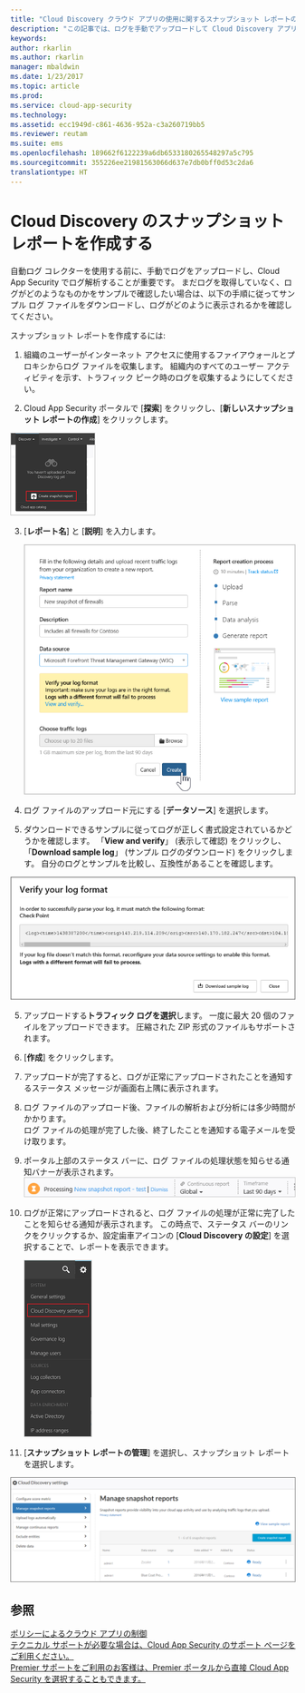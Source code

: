 ```yaml
---
title: "Cloud Discovery クラウド アプリの使用に関するスナップショット レポートの作成 | Microsoft ドキュメント"
description: "この記事では、ログを手動でアップロードして Cloud Discovery アプリのスナップショット レポートを作成する方法について説明します。"
keywords: 
author: rkarlin
ms.author: rkarlin
manager: mbaldwin
ms.date: 1/23/2017
ms.topic: article
ms.prod: 
ms.service: cloud-app-security
ms.technology: 
ms.assetid: ecc1949d-c861-4636-952a-c3a260719bb5
ms.reviewer: reutam
ms.suite: ems
ms.openlocfilehash: 189662f6122239a6db6533180265548297a5c795
ms.sourcegitcommit: 355226ee21981563066d637e7db0bff0d53c2da6
translationtype: HT
---
```

# <a name="create-snapshot-cloud-discovery-reports"></a>Cloud Discovery のスナップショット レポートを作成する
自動ログ コレクターを使用する前に、手動でログをアップロードし、Cloud App Security でログ解析することが重要です。
まだログを取得していなく、ログがどのようなものかをサンプルで確認したい場合は、以下の手順に従ってサンプル ログ ファイルをダウンロードし、ログがどのように表示されるかを確認してください。


スナップショット レポートを作成するには:
  
1.  組織のユーザーがインターネット アクセスに使用するファイアウォールとプロキシからログ ファイルを収集します。 組織内のすべてのユーザー アクティビティを示す、トラフィック ピーク時のログを収集するようにしてください。  
  
2.  Cloud App Security ポータルで [**探索**] をクリックし、[**新しいスナップショット レポートの作成**] をクリックします。  
  
   ![新しいスナップショット レポートを作成する](./media/create-new-snapshot-report.png)
     
3.  [**レポート名**] と [**説明**] を入力します。
  
     ![新しいスナップショット レポート](./media/new-snapshot-report.png) 

4.  ログ ファイルのアップロード元にする [**データソース**] を選択します。  
  
5. ダウンロードできるサンプルに従ってログが正しく書式設定されているかどうかを確認します。 「**View and verify**」 (表示して確認) をクリックし、「**Download sample log**」 (サンプル ログのダウンロード) をクリックします。 自分のログとサンプルを比較し、互換性があることを確認します。 

 ![ログの書式を確認する](./media/cloud-discovery-snapshot-verify.png)  

5.  アップロードする**トラフィック ログを選択**します。 一度に最大 20 個のファイルをアップロードできます。 圧縮された ZIP 形式のファイルもサポートされます。  
  
6.  [**作成**] をクリックします。  

7.  アップロードが完了すると、ログが正常にアップロードされたことを通知するステータス メッセージが画面右上隅に表示されます。  
  
8.  ログ ファイルのアップロード後、ファイルの解析および分析には多少時間がかかります。  
ログ ファイルの処理が完了した後、終了したことを通知する電子メールを受け取ります。 
  
9. ポータル上部のステータス バーに、ログ ファイルの処理状態を知らせる通知バナーが表示されます。  
![ログ ファイル メニュー バーの処理](./media/processing-log-file-menu-bar.png) 
   
10. ログが正常にアップロードされると、ログ ファイルの処理が正常に完了したことを知らせる通知が表示されます。 この時点で、ステータス バーのリンクをクリックするか、設定歯車アイコンの [**Cloud Discovery の設定**] を選択することで、レポートを表示できます。   
  
     ![Discovery の [設定] タブ](./media/discovery-settings-tab.png)
11. [**スナップショット レポートの管理**] を選択し、スナップショット レポートを選択します。
 
![スナップショット レポートの管理](./media/snapshot-report-managment.png)

  
      
## <a name="see-also"></a>参照  
[ポリシーによるクラウド アプリの制御](control-cloud-apps-with-policies.md)   
[テクニカル サポートが必要な場合は、Cloud App Security のサポート ページをご利用ください。](http://support.microsoft.com/oas/default.aspx?prid=16031)   
[Premier サポートをご利用のお客様は、Premier ポータルから直接 Cloud App Security を選択することもできます。](https://premier.microsoft.com/)  
    
      
  